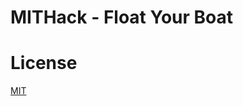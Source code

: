 # MITHack - Float Your Boat

# License
[MIT](https://github.com/website-templates/design-studio_one-page-template/blob/master/LICENSE.md)
